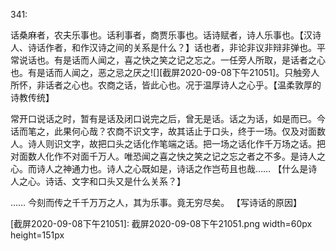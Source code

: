 341:

话桑麻者，农夫乐事也。话利事者，商贾乐事也。话诗赋者，诗人乐事也。【汉诗人、诗话作者，和作汉诗之间的关系是什么？】话也者，非论非议非辩非弹也。平常说话也。有是话而人闻之，喜之快之笑之记之忘之。一任旁人所取，是话者之心也。有是话而人闻之，恶之忌之厌之![][截屏2020-09-08下午21051]。只触旁人所怀，非话者之心也。农商之话，皆此心也。况于温厚诗人之心乎。【温柔敦厚的诗教传统】

常开口说话之时，暂有是话及闭口说完之后，曾无是话。话之为话，如是而已。今话而笔之，此果何心哉？农商不识文字，故其话止于口头，终于一场。仅及对面数人。诗人则识文字，故把口头之话化作笔端之话。把一场之话化作千万场之话。把对面数人化作不对面千万人。唯恐闻之喜之快之笑之记之忘之者之不多。是诗人之心。而诗人之神通力也。诗人之心既如是，诗话之作岂苟且也哉……
【什么是诗人之心。诗话、文字和口头又是什么关系？】

……
今刻而传之千千万万之人，其为乐事。竟无穷尽矣。
【写诗话的原因】

[截屏2020-09-08下午21051]: 截屏2020-09-08下午21051.png width=60px height=151px